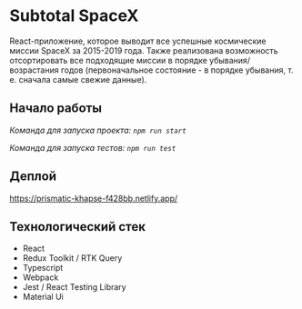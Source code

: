 # Subtotal SpaceX 

React-приложение, которое выводит все успешные космические миссии SpaceX за 2015-2019 года. Также реализована возможность отсортировать все подходящие миссии в порядке убывания/возрастания годов (первоначальное состояние - в порядке убывания, т. е. сначала самые свежие данные).

## Начало работы

_Команда для запуска проекта: `npm run start`_

_Команда для запуска тестов: `npm run test`_

## Деплой

https://prismatic-khapse-f428bb.netlify.app/

## Технологический стек

- React
- Redux Toolkit / RTK Query
- Typescript
- Webpack
- Jest / React Testing Library
- Material Ui
